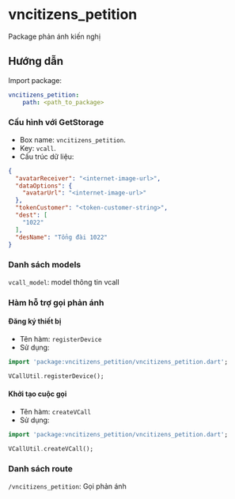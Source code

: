 # vncitizens_petition

Package phản ánh kiến nghị

## Hướng dẫn

Import package:

```yaml
vncitizens_petition:
    path: <path_to_package>
```

### Cấu hình với GetStorage

- Box name: `vncitizens_petition`.
- Key: `vcall`.
- Cấu trúc dữ liệu:

```json
{
  "avatarReceiver": "<internet-image-url>",
  "dataOptions": {
    "avatarUrl": "<internet-image-url>"
  },
  "tokenCustomer": "<token-customer-string>",
  "dest": [
    "1022"
  ],
  "desName": "Tổng đài 1022"
}
```

### Danh sách models

`vcall_model`: model thông tin vcall

### Hàm hỗ trợ gọi phản ánh

#### Đăng ký thiết bị

- Tên hàm: `registerDevice`
- Sử dụng:
```dart
import 'package:vncitizens_petition/vncitizens_petition.dart';

VCallUtil.registerDevice();
```

#### Khởi tạo cuộc gọi

- Tên hàm: `createVCall`
- Sử dụng:
```dart
import 'package:vncitizens_petition/vncitizens_petition.dart';

VCallUtil.createVCall();
```

### Danh sách route
`/vncitizens_petition`: Gọi phản ánh